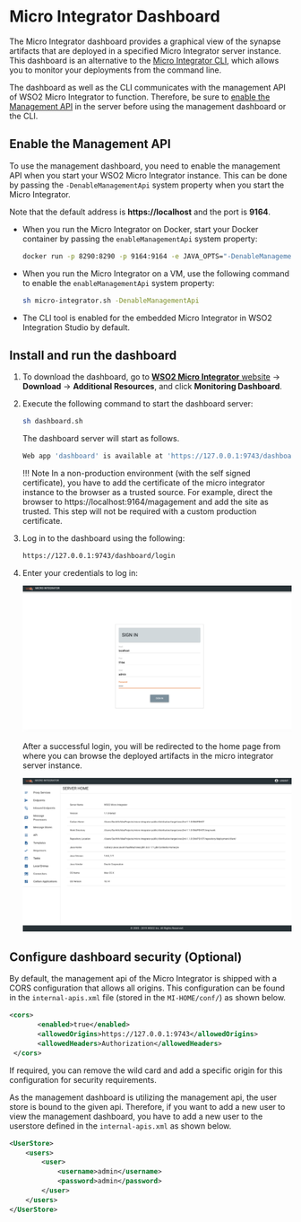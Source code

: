 # Micro Integrator Dashboard

The Micro Integrator dashboard provides a graphical view of the synapse artifacts that are deployed in a specified Micro Integrator server instance. This dashboard is an alternative to the [Micro Integrator CLI](../../administer-and-observe/using-the-command-line-interface), which allows you to monitor your deployments from the command line.

The dashboard as well as the CLI communicates with the management API of WSO2 Micro Integrator to function. Therefore, be sure to [enable the Management API](#enable-the-management-api) in the server before using the management dashboard or the CLI.

## Enable the Management API

To use the management dashboard, you need to enable the management API when you
start your WSO2 Micro Integrator instance. This can be done by passing
the `-DenableManagementApi` system property when you
start the Micro Integrator. 

Note that the default address is **https://localhost** and the port is **9164**.

-   When you run the Micro Integrator on Docker, start your Docker
    container by passing the `enableManagementApi` system property:

    ```bash
    docker run -p 8290:8290 -p 9164:9164 -e JAVA_OPTS="-DenableManagementApi=true" <Docker_Image_Name>
    ```

-   When you run the Micro Integrator on a VM, use the following command
    to enable the `enableManagementApi` system property:

    ```bash
    sh micro-integrator.sh -DenableManagementApi
    ```

-   The CLI tool is enabled for the embedded Micro Integrator in WSO2 Integration Studio by default.

## Install and run the dashboard

1.  To download the dashboard, go to [**WSO2 Micro Integrator** website](https://wso2.com/integration/micro-integrator/#) -> **Download** → **Additional Resources**, and click **Monitoring Dashboard**.
2.  Execute the following command to start the dashboard server:

    ```bash
    sh dashboard.sh
    ```
    The dashboard server will start as follows.

    ```bash
    Web app 'dashboard' is available at 'https://127.0.0.1:9743/dashboard
    ```

    !!! Note
        In a non-production environment (with the self signed certificate), you have to add the certificate of the micro integrator instance to the browser as a trusted source. For example, direct the browser to  https://localhost:9164/magagement and add the site as trusted. This step will not be required with a custom production certificate.
  
3.  Log in to the dashboard using the following: 

    ```bash
    https://127.0.0.1:9743/dashboard/login
    ```

3.  Enter your credentials to log in:

    ![login form for monitoring dashboard](../assets/img/monitoring-dashboard/login.png)

    After a successful login, you will be redirected to the home page from where you can browse the deployed artifacts in the micro integrator server instance.
     
    ![login form for monitoring dashboard](../assets/img/monitoring-dashboard/home.png)

## Configure dashboard security (Optional)

By default, the management api of the Micro Integrator is shipped with a CORS configuration that allows all origins. This configuration can be found in the `internal-apis.xml` file (stored in the `MI-HOME/conf/`) as shown below. 
  
```xml
<cors>
       <enabled>true</enabled>
       <allowedOrigins>https://127.0.0.1:9743</allowedOrigins>
       <allowedHeaders>Authorization</allowedHeaders>
 </cors>

```
If required, you can remove the wild card and add a specific origin for this configuration for security requirements.  

As the management dashboard is utilizing the management api, the user store is bound to the given api. Therefore, if you want to add a new user to view the management dashboard, you have to add a new user to the userstore defined in the `internal-apis.xml` as shown below.

```xml
<UserStore>
    <users>
        <user>
            <username>admin</username>
            <password>admin</password>
        </user>
    </users>
</UserStore>
```